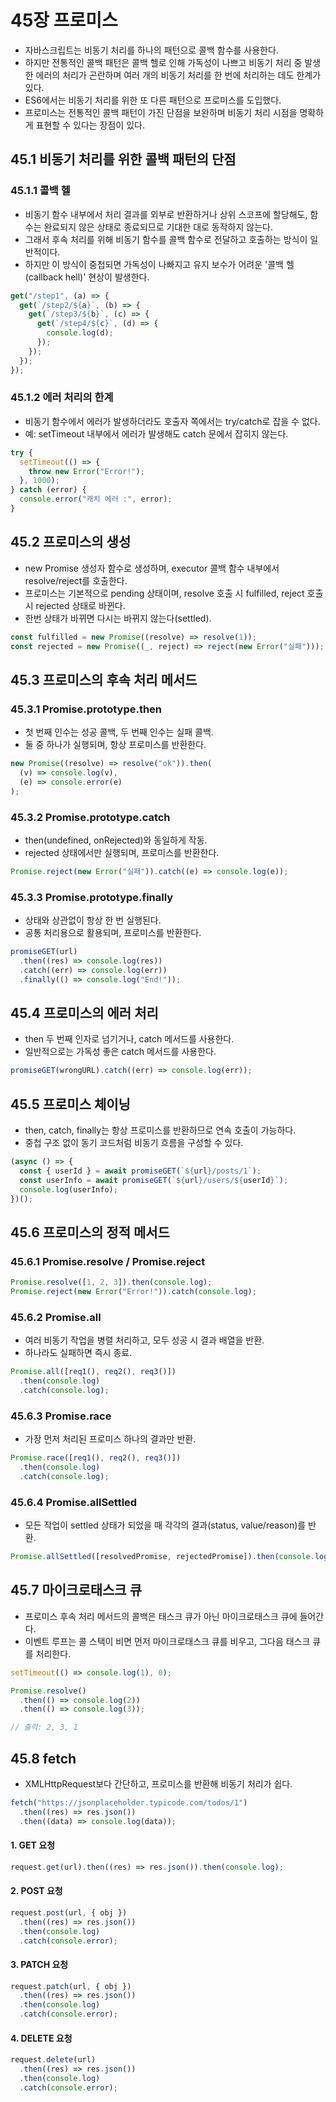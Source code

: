 # 45장 프로미스

- 자바스크립트는 비동기 처리를 하나의 패턴으로 콜백 함수를 사용한다.
- 하지만 전통적인 콜백 패턴은 콜백 헬로 인해 가독성이 나쁘고 비동기 처리 중 발생한 에러의 처리가 곤란하며 여러 개의 비동기 처리를 한 번에 처리하는 데도 한계가 있다.
- ES6에서는 비동기 처리를 위한 또 다른 패턴으로 프로미스를 도입했다.
- 프로미스는 전통적인 콜백 패턴이 가진 단점을 보완하며 비동기 처리 시점을 명확하게 표현할 수 있다는 장점이 있다.

## 45.1 비동기 처리를 위한 콜백 패턴의 단점

### 45.1.1 콜백 헬

- 비동기 함수 내부에서 처리 결과를 외부로 반환하거나 상위 스코프에 할당해도, 함수는 완료되지 않은 상태로 종료되므로 기대한 대로 동작하지 않는다.
- 그래서 후속 처리를 위해 비동기 함수를 콜백 함수로 전달하고 호출하는 방식이 일반적이다.
- 하지만 이 방식이 중첩되면 가독성이 나빠지고 유지 보수가 어려운 '콜백 헬(callback hell)' 현상이 발생한다.

```js
get("/step1", (a) => {
  get(`/step2/${a}`, (b) => {
    get(`/step3/${b}`, (c) => {
      get(`/step4/${c}`, (d) => {
        console.log(d);
      });
    });
  });
});
```

### 45.1.2 에러 처리의 한계

- 비동기 함수에서 에러가 발생하더라도 호출자 쪽에서는 try/catch로 잡을 수 없다.
- 예: setTimeout 내부에서 에러가 발생해도 catch 문에서 잡히지 않는다.

```js
try {
  setTimeout(() => {
    throw new Error("Error!");
  }, 1000);
} catch (error) {
  console.error("캐치 에러 :", error);
}
```

## 45.2 프로미스의 생성

- new Promise 생성자 함수로 생성하며, executor 콜백 함수 내부에서 resolve/reject를 호출한다.
- 프로미스는 기본적으로 pending 상태이며, resolve 호출 시 fulfilled, reject 호출 시 rejected 상태로 바뀐다.
- 한번 상태가 바뀌면 다시는 바뀌지 않는다(settled).

```js
const fulfilled = new Promise((resolve) => resolve(1));
const rejected = new Promise((_, reject) => reject(new Error("실패")));
```

## 45.3 프로미스의 후속 처리 메서드

### 45.3.1 Promise.prototype.then

- 첫 번째 인수는 성공 콜백, 두 번째 인수는 실패 콜백.
- 둘 중 하나가 실행되며, 항상 프로미스를 반환한다.

```js
new Promise((resolve) => resolve("ok")).then(
  (v) => console.log(v),
  (e) => console.error(e)
);
```

### 45.3.2 Promise.prototype.catch

- then(undefined, onRejected)와 동일하게 작동.
- rejected 상태에서만 실행되며, 프로미스를 반환한다.

```js
Promise.reject(new Error("실패")).catch((e) => console.log(e));
```

### 45.3.3 Promise.prototype.finally

- 상태와 상관없이 항상 한 번 실행된다.
- 공통 처리용으로 활용되며, 프로미스를 반환한다.

```js
promiseGET(url)
  .then((res) => console.log(res))
  .catch((err) => console.log(err))
  .finally(() => console.log("End!"));
```

## 45.4 프로미스의 에러 처리

- then 두 번째 인자로 넘기거나, catch 메서드를 사용한다.
- 일반적으로는 가독성 좋은 catch 메서드를 사용한다.

```js
promiseGET(wrongURL).catch((err) => console.log(err));
```

## 45.5 프로미스 체이닝

- then, catch, finally는 항상 프로미스를 반환하므로 연속 호출이 가능하다.
- 중첩 구조 없이 동기 코드처럼 비동기 흐름을 구성할 수 있다.

```js
(async () => {
  const { userId } = await promiseGET(`${url}/posts/1`);
  const userInfo = await promiseGET(`${url}/users/${userId}`);
  console.log(userInfo);
})();
```

## 45.6 프로미스의 정적 메서드

### 45.6.1 Promise.resolve / Promise.reject

```js
Promise.resolve([1, 2, 3]).then(console.log);
Promise.reject(new Error("Error!")).catch(console.log);
```

### 45.6.2 Promise.all

- 여러 비동기 작업을 병렬 처리하고, 모두 성공 시 결과 배열을 반환.
- 하나라도 실패하면 즉시 종료.

```js
Promise.all([req1(), req2(), req3()])
  .then(console.log)
  .catch(console.log);
```

### 45.6.3 Promise.race

- 가장 먼저 처리된 프로미스 하나의 결과만 반환.

```js
Promise.race([req1(), req2(), req3()])
  .then(console.log)
  .catch(console.log);
```

### 45.6.4 Promise.allSettled

- 모든 작업이 settled 상태가 되었을 때 각각의 결과(status, value/reason)를 반환.

```js
Promise.allSettled([resolvedPromise, rejectedPromise]).then(console.log);
```

## 45.7 마이크로태스크 큐

- 프로미스 후속 처리 메서드의 콜백은 태스크 큐가 아닌 마이크로태스크 큐에 들어간다.
- 이벤트 루프는 콜 스택이 비면 먼저 마이크로태스크 큐를 비우고, 그다음 태스크 큐를 처리한다.

```js
setTimeout(() => console.log(1), 0);

Promise.resolve()
  .then(() => console.log(2))
  .then(() => console.log(3));

// 출력: 2, 3, 1
```

## 45.8 fetch

- XMLHttpRequest보다 간단하고, 프로미스를 반환해 비동기 처리가 쉽다.

```js
fetch("https://jsonplaceholder.typicode.com/todos/1")
  .then((res) => res.json())
  .then((data) => console.log(data));
```

#### 1. GET 요청

```js
request.get(url).then((res) => res.json()).then(console.log);
```

#### 2. POST 요청

```js
request.post(url, { obj })
  .then((res) => res.json())
  .then(console.log)
  .catch(console.error);
```

#### 3. PATCH 요청

```js
request.patch(url, { obj })
  .then((res) => res.json())
  .then(console.log)
  .catch(console.error);
```

#### 4. DELETE 요청

```js
request.delete(url)
  .then((res) => res.json())
  .then(console.log)
  .catch(console.error);
```

